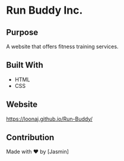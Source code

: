 # Run Buddy Inc.

## Purpose
A website that offers fitness training services.

## Built With
* HTML
* CSS

## Website
https://loonaj.github.io/Run-Buddy/

## Contribution
Made with ❤️ by [Jasmin]
